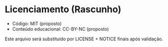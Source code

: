 # Licenciamento (Rascunho)

- Código: MIT (proposto)
- Conteúdo educacional: CC-BY-NC (proposto)

Este arquivo será substituído por LICENSE + NOTICE finais após validação.